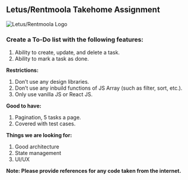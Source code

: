 ## Letus/Rentmoola Takehome Assignment

<img 
  src="https://gdm-catalog-fmapi-prod.imgix.net/ProductLogo/13c0a6c6-45f1-458a-af1f-258100fabc4d.png"
  alt="Letus/Rentmoola Logo"
/>

### Create a To-Do list with the following features:
1. Ability to create, update, and delete a task.
2. Ability to mark a task as done.

<strong>Restrictions:</strong>
1. Don’t use any design libraries.
2. Don’t use any inbuild functions of JS Array (such as filter, sort, etc.).
3. Only use vanilla JS or React JS.

<strong>Good to have:</strong>
1. Pagination, 5 tasks a page.
2. Covered with test cases.

<strong>Things we are looking for:</strong>
1. Good architecture
2. State management
3. UI/UX

<strong>Note: Please provide references for any code taken from the internet.</strong>